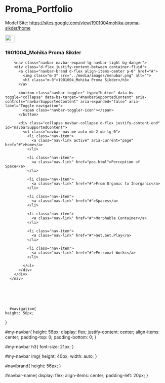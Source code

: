 # Proma_Portfolio

Model Site: https://sites.google.com/view/1901004mohika-proma-sikder/home

<nav class="navbar navbar-light bg-black">
            <div id="navbar-name" class="container m-0">
              <a class="navbar-brand" href="#">
                <img src="../media/images/menubar.png" alt="" width="30" height="24">
              </a>
              <h3>1901004_Mohika Proma Sikder</h3>
            </div>
        </nav>



        <nav class="navbar navbar-expand-lg navbar-light bg-danger">
        <div class="d-flex justify-content-between container-fluid">
          <a class="navbar-brand d-flex align-items-center p-0" href="#">
            <img class="m-3" src="../media/images/menubar.png" alt="">
            <h3 class="m-0">1901004_Mohika Proma Sikder</h3>
          </a>

          <button class="navbar-toggler" type="button" data-bs-toggle="collapse" data-bs-target="#navbarSupportedContent" aria-controls="navbarSupportedContent" aria-expanded="false" aria-label="Toggle navigation">
            <span class="navbar-toggler-icon"></span>
          </button>
          
          <div class="collapse navbar-collapse d-flex justify-content-end" id="navbarSupportedContent">
            <ul class="navbar-nav me-auto mb-2 mb-lg-0">
              <li class="nav-item">
                <a class="nav-link active" aria-current="page" href="#">Home</a>
              </li>

              <li class="nav-item">
                <a class="nav-link" href="pos.html">Perception of Space</a>
              </li>
              
              <li class="nav-item">
                <a class="nav-link" href="#">From Organic to Inorganic</a>
              </li>
              
              <li class="nav-item">
                <a class="nav-link" href="#">Spaces</a>
              </li>

              <li class="nav-item">
                <a class="nav-link" href="#">Morphable Container</a>
              </li>

              <li class="nav-item">
                <a class="nav-link" href="#">Get.Set.Play</a>
              </li>
              
              <li class="nav-item">
                <a class="nav-link" href="#">Personal Works</a>
              </li>
              
            </ul>
          </div>
        </div>
      </nav>






      #navigation{
    height: 56px;
}

#my-navbar{
    height: 56px;
    display: flex;
    justify-content: center;
    align-items: center;
    padding-top: 0;
    padding-bottom: 0;
}

#my-navbar h3{
    font-size: 21px;
}

#my-navbar img{
    height: 40px;
    width: auto;
}

#navibrand{
    height: 56px;
}

#navbar-name{
    display: flex;
    align-items: center;
    padding-left: 20px;
}